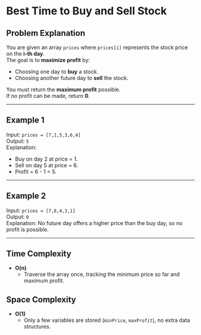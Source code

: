 # Best Time to Buy and Sell Stock

## Problem Explanation
You are given an array `prices` where `prices[i]` represents the stock price on the **i-th day**.  
The goal is to **maximize profit** by:
- Choosing one day to **buy** a stock.
- Choosing another future day to **sell** the stock.

You must return the **maximum profit** possible.  
If no profit can be made, return **0**.

---

## Example 1
Input: `prices = [7,1,5,3,6,4]`  
Output: `5`  
Explanation:  
- Buy on day 2 at price = 1.  
- Sell on day 5 at price = 6.  
- Profit = 6 - 1 = 5.  

---

## Example 2
Input: `prices = [7,6,4,3,1]`  
Output: `0`  
Explanation: No future day offers a higher price than the buy day, so no profit is possible.  

---

## Time Complexity
- **O(n)**  
  - Traverse the array once, tracking the minimum price so far and maximum profit.

## Space Complexity
- **O(1)**  
  - Only a few variables are stored (`minPrice`, `maxProfit`), no extra data structures.
